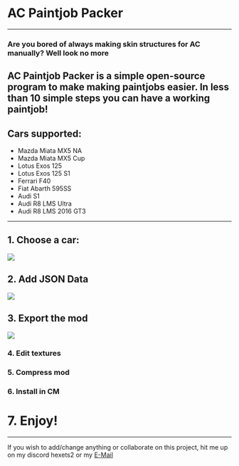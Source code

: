 # AC Paintjob Packer

---

### Are you bored of always making skin structures for AC manually? Well look no more

## AC Paintjob Packer is a simple open-source program to make making paintjobs easier. In less than 10 simple steps you can have a working paintjob!

## Cars supported:

- Mazda Miata MX5 NA
- Mazda Miata MX5 Cup
- Lotus Exos 125
- Lotus Exos 125 S1
- Ferrari F40
- Fiat Abarth 595SS
- Audi S1
- Audi R8 LMS Ultra
- Audi R8 LMS 2016 GT3

---

## 1. Choose a car:

<img src="https://i.imgur.com/FM6K3Zr.png">

## 2. Add JSON Data

<img src="https://i.imgur.com/rr5U2Nd.png">

## 3. Export the mod

<img src="https://i.imgur.com/DojwrWB.png">

### 4. Edit textures

### 5. Compress mod

### 6. Install in CM

# 7. Enjoy!

---

If you wish to add/change anything or collaborate on this project, hit me up on my discord hexets2 or my [E-Mail](mailto:hex.ets2@gmail.com)
